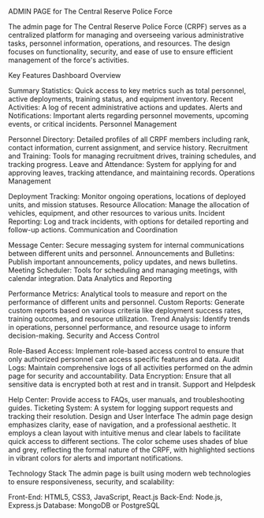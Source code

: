 ADMIN PAGE for The Central Reserve Police Force

The admin page for The Central Reserve Police Force (CRPF) serves as a centralized platform for managing and overseeing various administrative tasks, personnel information, operations, and resources. The design focuses on functionality, security, and ease of use to ensure efficient management of the force's activities.

Key Features
Dashboard Overview

Summary Statistics: Quick access to key metrics such as total personnel, active deployments, training status, and equipment inventory.
Recent Activities: A log of recent administrative actions and updates.
Alerts and Notifications: Important alerts regarding personnel movements, upcoming events, or critical incidents.
Personnel Management

Personnel Directory: Detailed profiles of all CRPF members including rank, contact information, current assignment, and service history.
Recruitment and Training: Tools for managing recruitment drives, training schedules, and tracking progress.
Leave and Attendance: System for applying for and approving leaves, tracking attendance, and maintaining records.
Operations Management

Deployment Tracking: Monitor ongoing operations, locations of deployed units, and mission statuses.
Resource Allocation: Manage the allocation of vehicles, equipment, and other resources to various units.
Incident Reporting: Log and track incidents, with options for detailed reporting and follow-up actions.
Communication and Coordination

Message Center: Secure messaging system for internal communications between different units and personnel.
Announcements and Bulletins: Publish important announcements, policy updates, and news bulletins.
Meeting Scheduler: Tools for scheduling and managing meetings, with calendar integration.
Data Analytics and Reporting

Performance Metrics: Analytical tools to measure and report on the performance of different units and personnel.
Custom Reports: Generate custom reports based on various criteria like deployment success rates, training outcomes, and resource utilization.
Trend Analysis: Identify trends in operations, personnel performance, and resource usage to inform decision-making.
Security and Access Control

Role-Based Access: Implement role-based access control to ensure that only authorized personnel can access specific features and data.
Audit Logs: Maintain comprehensive logs of all activities performed on the admin page for security and accountability.
Data Encryption: Ensure that all sensitive data is encrypted both at rest and in transit.
Support and Helpdesk

Help Center: Provide access to FAQs, user manuals, and troubleshooting guides.
Ticketing System: A system for logging support requests and tracking their resolution.
Design and User Interface
The admin page design emphasizes clarity, ease of navigation, and a professional aesthetic. It employs a clean layout with intuitive menus and clear labels to facilitate quick access to different sections. The color scheme uses shades of blue and grey, reflecting the formal nature of the CRPF, with highlighted sections in vibrant colors for alerts and important notifications.

Technology Stack
The admin page is built using modern web technologies to ensure responsiveness, security, and scalability:

Front-End: HTML5, CSS3, JavaScript, React.js
Back-End: Node.js, Express.js
Database: MongoDB or PostgreSQL


